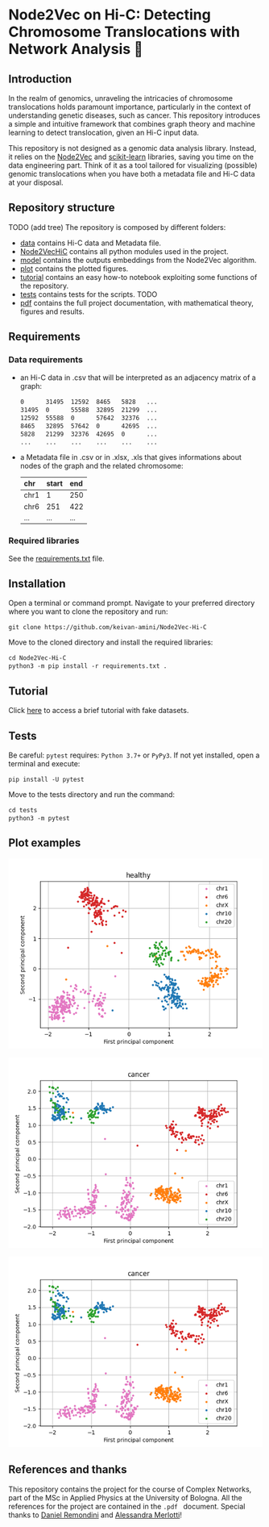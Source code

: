 # Node2Vec on Hi-C: Detecting Chromosome Translocations with Network Analysis 🧬
## Introduction
In the realm of genomics, unraveling the intricacies of chromosome translocations holds paramount importance, particularly in the context of understanding genetic diseases, such as cancer. This repository introduces a simple and intuitive framework that combines graph theory and machine learning to detect translocation, given an Hi-C input data.

This repository is not designed as a genomic data analysis library. Instead, it relies on the [Node2Vec](https://github.com/eliorc/node2vec) and [scikit-learn](https://scikit-learn.org/stable/) libraries, saving you time on the data engineering part. Think of it as a tool tailored for visualizing (possible) genomic translocations when you have both a metadata file and Hi-C data at your disposal.

## Repository structure
TODO (add tree)
The repository is composed by different folders:
* [data](https://github.com/keivan-amini/Node2Vec-Hi-C/tree/main/data) contains Hi-C data and Metadata file.
* [Node2VecHiC](https://github.com/keivan-amini/Node2Vec-Hi-C/tree/main/Node2VecHiC) contains all python modules used in the project.
* [model](https://github.com/keivan-amini/Node2Vec-Hi-C/tree/main/model) contains the outputs embeddings from the Node2Vec algorithm.
* [plot](https://github.com/keivan-amini/Node2Vec-Hi-C/tree/main/plot) contains the plotted figures.
* [tutorial](https://github.com/keivan-amini/Node2Vec-Hi-C/tree/main/tutorial) contains an easy how-to notebook exploiting some functions of the repository.
* [tests](https://github.com/keivan-amini/Node2Vec-Hi-C/tree/main/tests) contains tests for the scripts. TODO
* [pdf](https://github.com/keivan-amini/Node2Vec-Hi-C/tree/main/pdf) contains the full project documentation, with mathematical theory, figures and results.


## Requirements
### Data requirements
* an Hi-C data in .csv that will be interpreted as an adjacency matrix of a graph:

      0      31495  12592  8465   5828   ...
      31495  0      55588  32895  21299  ...
      12592  55588  0      57642  32376  ...
      8465   32895  57642  0      42695  ...
      5828   21299  32376  42695  0      ...
      ...    ...    ...    ...    ...    ...


* a Metadata file in .csv or in .xlsx, .xls that gives informations about nodes of the graph and the related chromosome:

    |   chr |   start |   end |
    |-------|---------|-------|
    |  chr1 |       1 |   250 |
    |  chr6 |     251 |   422 |
    |   ... |     ... |   ... |

### Required libraries
See the [requirements.txt](https://github.com/keivan-amini/Node2Vec-Hi-C/blob/main/requirements.txt) file.

## Installation
Open a terminal or command prompt. Navigate to your preferred directory where you want to clone the repository and run:
```
git clone https://github.com/keivan-amini/Node2Vec-Hi-C
```
Move to the cloned directory and install the required libraries:
```
cd Node2Vec-Hi-C
python3 -m pip install -r requirements.txt .
```

## Tutorial
Click [here](https://github.com/keivan-amini/Node2VecHiC/blob/main/tutorial/notebook.ipynb) to access a brief tutorial with fake datasets.

## Tests
Be careful: `pytest` requires: `Python 3.7+` or `PyPy3`. If not yet installed, open a terminal and execute:
```
pip install -U pytest
```
Move to the tests directory and run the command:
```
cd tests
python3 -m pytest
```
## Plot examples
<p align="center">
  <img src="https://github.com/keivan-amini/Node2VecHiC/blob/main/plot/pca_chromosome_healthy.png" align="centre"   alt="map"/>
</p>
<p align="center">
  <img src="https://github.com/keivan-amini/Node2VecHiC/blob/main/plot/pca_chromosome_cancer.png" align="centre"   alt="map"/>
</p>
<p align="center">
  <img src="https://github.com/keivan-amini/Node2VecHiC/blob/main/plot/pca_chromosome_cancer.png" align="centre"   alt="map"/>
</p>

## References and thanks
This repository contains the project for the course of Complex Networks, part of the MSc in Applied Physics at the University of Bologna. All the references for the project are contained in the  `.pdf ` document. Special thanks to [Daniel Remondini](https://www.unibo.it/sitoweb/daniel.remondini) and [Alessandra Merlotti](https://www.unibo.it/sitoweb/alessandra.merlotti2)!
